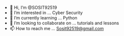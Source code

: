 - 👋 Hi, I’m @SOSIT92519
- 👀 I’m interested in ... Cyber Security
- 🌱 I’m currently learning ... Python
- 💞️ I’m looking to collaborate on ... tutorials and lessons
- 📫 How to reach me ... Sosit92519@gmail.com

<!---
SOSIT92519/SOSIT92519 is a ✨ special ✨ repository because its `README.md` (this file) appears on your GitHub profile.
You can click the Preview link to take a look at your changes.
--->
